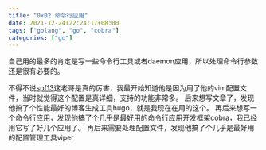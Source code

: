 ```yaml
---
title: "0x02 命令行应用"
date: 2021-12-24T22:24:17+08:00
tags: ["golang", "go", "cobra"]
categories: ["go"]
---
```


自己用的最多的肯定是写一些命令行工具或者daemon应用，所以处理命令行参数还是很有必要的。
<!--more-->

不得不说[spf13](https://github.com/spf13)这老哥是真的厉害，我最开始知道他是因为用了他的vim配置文件，当时就觉得这个配置是真详细，支持的功能非常多。
后来想写文章了，发现他搞了个性能最好的博客生成工具hugo，就是我现在在用的这个。
再后来想写一个命令行应用，发现他搞了个几乎是最好用的命令行应用开发框架cobra，我已经用它写了好几个应用了。
再后来需要处理配置文件，发现他搞了个几乎是最好用的配置管理工具viper

